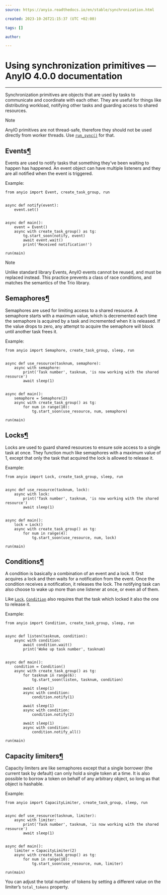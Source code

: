 ```yaml
---
source: https://anyio.readthedocs.io/en/stable/synchronization.html

created: 2023-10-26T21:15:37 (UTC +02:00)

tags: []

author: 

---
```


# Using synchronization primitives — AnyIO 4.0.0 documentation
---
Synchronization primitives are objects that are used by tasks to communicate and coordinate with each other. They are
useful for things like distributing workload, notifying other tasks and guarding access to shared resources.

Note

AnyIO primitives are not thread-safe, therefore they should not be used directly from worker threads.
Use [`run_sync()`](https://anyio.readthedocs.io/en/stable/api.html#anyio.from_thread.run_sync "anyio.from_thread.run_sync")
for that.

## Events[¶](https://anyio.readthedocs.io/en/stable/synchronization.html#events "Link to this heading")

Events are used to notify tasks that something they’ve been waiting to happen has happened. An event object can have
multiple listeners and they are all notified when the event is triggered.

Example:

```
from anyio import Event, create_task_group, run


async def notify(event):
    event.set()


async def main():
    event = Event()
    async with create_task_group() as tg:
        tg.start_soon(notify, event)
        await event.wait()
        print('Received notification!')

run(main)

```

Note

Unlike standard library Events, AnyIO events cannot be reused, and must be replaced instead. This practice prevents a
class of race conditions, and matches the semantics of the Trio library.

## Semaphores[¶](https://anyio.readthedocs.io/en/stable/synchronization.html#semaphores "Link to this heading")

Semaphores are used for limiting access to a shared resource. A semaphore starts with a maximum value, which is
decremented each time the semaphore is acquired by a task and incremented when it is released. If the value drops to
zero, any attempt to acquire the semaphore will block until another task frees it.

Example:

```
from anyio import Semaphore, create_task_group, sleep, run


async def use_resource(tasknum, semaphore):
    async with semaphore:
        print('Task number', tasknum, 'is now working with the shared resource')
        await sleep(1)


async def main():
    semaphore = Semaphore(2)
    async with create_task_group() as tg:
        for num in range(10):
            tg.start_soon(use_resource, num, semaphore)

run(main)

```

## Locks[¶](https://anyio.readthedocs.io/en/stable/synchronization.html#locks "Link to this heading")

Locks are used to guard shared resources to ensure sole access to a single task at once. They function much like
semaphores with a maximum value of 1, except that only the task that acquired the lock is allowed to release it.

Example:

```
from anyio import Lock, create_task_group, sleep, run


async def use_resource(tasknum, lock):
    async with lock:
        print('Task number', tasknum, 'is now working with the shared resource')
        await sleep(1)


async def main():
    lock = Lock()
    async with create_task_group() as tg:
        for num in range(4):
            tg.start_soon(use_resource, num, lock)

run(main)

```

## Conditions[¶](https://anyio.readthedocs.io/en/stable/synchronization.html#conditions "Link to this heading")

A condition is basically a combination of an event and a lock. It first acquires a lock and then waits for a
notification from the event. Once the condition receives a notification, it releases the lock. The notifying task can
also choose to wake up more than one listener at once, or even all of them.

Like [`Lock`](https://anyio.readthedocs.io/en/stable/api.html#anyio.Lock "anyio.Lock"), [`Condition`](https://anyio.readthedocs.io/en/stable/api.html#anyio.Condition "anyio.Condition")
also requires that the task which locked it also the one to release it.

Example:

```
from anyio import Condition, create_task_group, sleep, run


async def listen(tasknum, condition):
    async with condition:
        await condition.wait()
        print('Woke up task number', tasknum)


async def main():
    condition = Condition()
    async with create_task_group() as tg:
        for tasknum in range(6):
            tg.start_soon(listen, tasknum, condition)

        await sleep(1)
        async with condition:
            condition.notify(1)

        await sleep(1)
        async with condition:
            condition.notify(2)

        await sleep(1)
        async with condition:
            condition.notify_all()

run(main)

```

## Capacity limiters[¶](https://anyio.readthedocs.io/en/stable/synchronization.html#capacity-limiters "Link to this heading")

Capacity limiters are like semaphores except that a single borrower (the current task by default) can only hold a single
token at a time. It is also possible to borrow a token on behalf of any arbitrary object, so long as that object is
hashable.

Example:

```
from anyio import CapacityLimiter, create_task_group, sleep, run


async def use_resource(tasknum, limiter):
    async with limiter:
        print('Task number', tasknum, 'is now working with the shared resource')
        await sleep(1)


async def main():
    limiter = CapacityLimiter(2)
    async with create_task_group() as tg:
        for num in range(10):
            tg.start_soon(use_resource, num, limiter)

run(main)

```

You can adjust the total number of tokens by setting a different value on the limiter’s `total_tokens` property.
